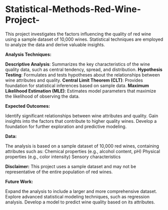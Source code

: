 # Statistical-Methods-Red-Wine-Project-

This project investigates the factors influencing the quality of red wine using a sample dataset of 10,000 wines. Statistical techniques are employed to analyze the data and derive valuable insights.

**Analysis Techniques:**

**Descriptive Analysis**: Summarizes the key characteristics of the wine quality data, such as central tendency, spread, and distribution.
**Hypothesis Testing**: Formulates and tests hypotheses about the relationships between wine attributes and quality.
**Central Limit Theorem (CLT)**: Provides foundation for statistical inferences based on sample data.
**Maximum Likelihood Estimation (MLE)**: Estimates model parameters that maximize the likelihood of observing the data.

**Expected Outcomes:**

Identify significant relationships between wine attributes and quality.
Gain insights into the factors that contribute to higher quality wines.
Develop a foundation for further exploration and predictive modeling.

**Data:**

The analysis is based on a sample dataset of 10,000 red wines, containing attributes such as:
Chemical properties (e.g., alcohol content, pH)
Physical properties (e.g., color intensity)
Sensory characteristics

**Disclaimer:**
This project uses a sample dataset and may not be representative of the entire population of red wines.

**Future Work:**

Expand the analysis to include a larger and more comprehensive dataset.
Explore advanced statistical modeling techniques, such as regression analysis.
Develop a model to predict wine quality based on its attributes.
